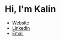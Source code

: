 # Hi, I'm Kalin

* [Website](https://kalinpatel.com)
* [LinkedIn](https://linkedin.com/in/kalinbpatel)
* [Email](mailto:hello@kalinpatel.com)
